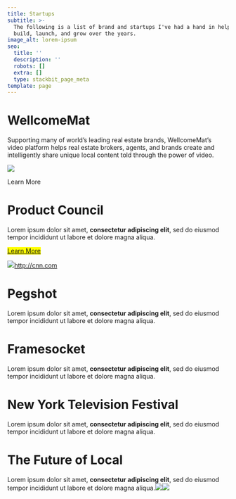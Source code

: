 ```yaml
---
title: Startups
subtitle: >-
  The following is a list of brand and startups I've had a hand in helping
  build, launch, and grow over the years.
image_alt: lorem-ipsum
seo:
  title: ''
  description: ''
  robots: []
  extra: []
  type: stackbit_page_meta
template: page
---
```

# WellcomeMat

Supporting many of world’s leading real estate brands, WellcomeMat’s video platform helps real estate brokers, agents, and brands create and intelligently share unique local content told through the power of video.

![](images/panoramic-tomato.jpg)

Learn More

# Product Council

Lorem ipsum dolor sit amet, **consectetur adipiscing elit**, sed do eiusmod tempor incididunt ut labore et dolore magna aliqua.

<mark>[Learn More](/portfolio/project-5)</mark>

![](images/portrait-image-product-council2.jpeg)<http://cnn.com>

# Pegshot

Lorem ipsum dolor sit amet, **consectetur adipiscing elit**, sed do eiusmod tempor incididunt ut labore et dolore magna aliqua.

# Framesocket

Lorem ipsum dolor sit amet, **consectetur adipiscing elit**, sed do eiusmod tempor incididunt ut labore et dolore magna aliqua.

# New York Television Festival

Lorem ipsum dolor sit amet, **consectetur adipiscing elit**, sed do eiusmod tempor incididunt ut labore et dolore magna aliqua.

# The Future of Local

Lorem ipsum dolor sit amet, **consectetur adipiscing elit**, sed do eiusmod tempor incididunt ut labore et dolore magna aliqua.![](http://box2469.temp.domains/~garbarna/staging/wp-content/uploads/2021/07/image-startups-wellcomeamat.gif)![](http://box2469.temp.domains/~garbarna/staging/wp-content/uploads/2021/06/test-NFINITY-PRO-HDX.jpg)
